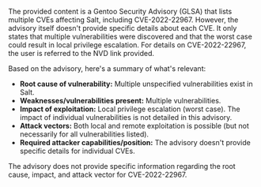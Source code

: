 The provided content is a Gentoo Security Advisory (GLSA) that lists multiple CVEs affecting Salt, including CVE-2022-22967. However, the advisory itself doesn't provide specific details about each CVE. It only states that multiple vulnerabilities were discovered and that the worst case could result in local privilege escalation. For details on CVE-2022-22967, the user is referred to the NVD link provided.

Based on the advisory, here's a summary of what's relevant:

- **Root cause of vulnerability:** Multiple unspecified vulnerabilities exist in Salt.
- **Weaknesses/vulnerabilities present:** Multiple vulnerabilities.
- **Impact of exploitation:** Local privilege escalation (worst case). The impact of individual vulnerabilities is not detailed in this advisory.
- **Attack vectors:** Both local and remote exploitation is possible (but not necessarily for all vulnerabilities listed).
- **Required attacker capabilities/position:** The advisory doesn't provide specific details for individual CVEs.

The advisory does not provide specific information regarding the root cause, impact, and attack vector for CVE-2022-22967.